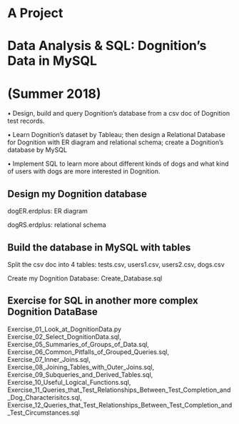 # A Project
# Data Analysis & SQL: Dognition’s Data in MySQL 
# (Summer 2018)
• Design, build and query Dognition’s database from a csv doc of Dognition test records.

• Learn Dognition’s dataset by Tableau; then design a Relational Database for Dognition with ER diagram
and relational schema; create a Dognition’s database by MySQL

• Implement SQL to learn more about different kinds of dogs and what kind of users with dogs are more interested in Dognition.

## Design my Dognition database
dogER.erdplus: ER diagram

dogRS.erdplus: relational schema

## Build the database in MySQL with tables
Split the csv doc into 4 tables:
tests.csv, 
users1.csv, 
users2.csv, 
dogs.csv

Create my Dognition Database: Create_Database.sql

## Exercise for SQL in another more complex Dognition DataBase 
Exercise_01_Look_at_DognitionData.py
Exercise_02_Select_DognitionData.sql, Exercise_05_Summaries_of_Groups_of_Data.sql, Exercise_06_Common_Pitfalls_of_Grouped_Queries.sql, Exercise_07_Inner_Joins.sql, Exercise_08_Joining_Tables_with_Outer_Joins.sql, Exercise_09_Subqueries_and_Derived_Tables.sql, Exercise_10_Useful_Logical_Functions.sql, Exercise_11_Queries_that_Test_Relationships_Between_Test_Completion_and_Dog_Characterisitcs.sql, Exercise_12_Queries_that_Test_Relationships_Between_Test_Completion_and_Test_Circumstances.sql
